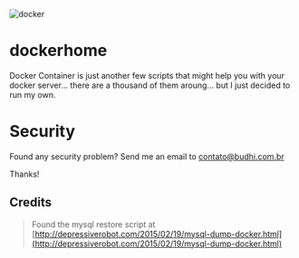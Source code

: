 <p align="center">

![ docker ](https://upload.wikimedia.org/wikipedia/commons/7/79/Docker_(container_engine)_logo.png)

</p>

# dockerhome

Docker Container is just another few scripts that might help you with your docker server... there are a thousand of them aroung... but I just decided to run my own.


# Security

Found any security problem? Send me an email to contato@budhi.com.br

Thanks!

## Credits

> Found the mysql restore script at [http://depressiverobot.com/2015/02/19/mysql-dump-docker.html](http://depressiverobot.com/2015/02/19/mysql-dump-docker.html)
